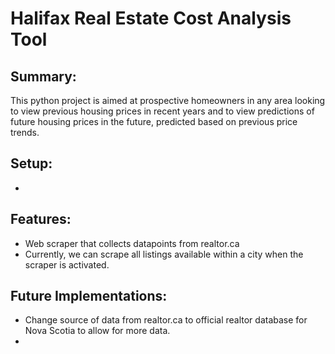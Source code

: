 # Halifax Real Estate Cost Analysis Tool
## Summary:
This python project is aimed at prospective homeowners in any area looking to view previous housing prices in recent years and to view predictions of future housing prices in the future, predicted based on previous price trends.

## Setup:
- 

## Features:
- Web scraper that collects datapoints from realtor.ca
- Currently, we can scrape all listings available within a city when the scraper is activated.

## Future Implementations:
- Change source of data from realtor.ca to official realtor database for Nova Scotia to allow for more data.
- 
